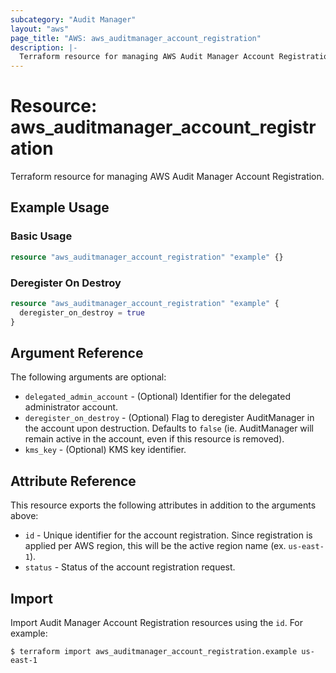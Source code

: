 ```yaml
---
subcategory: "Audit Manager"
layout: "aws"
page_title: "AWS: aws_auditmanager_account_registration"
description: |-
  Terraform resource for managing AWS Audit Manager Account Registration.
---
```


# Resource: aws_auditmanager_account_registration

Terraform resource for managing AWS Audit Manager Account Registration.

## Example Usage

### Basic Usage

```terraform
resource "aws_auditmanager_account_registration" "example" {}
```

### Deregister On Destroy

```terraform
resource "aws_auditmanager_account_registration" "example" {
  deregister_on_destroy = true
}
```

## Argument Reference

The following arguments are optional:

* `delegated_admin_account` - (Optional) Identifier for the delegated administrator account.
* `deregister_on_destroy` - (Optional) Flag to deregister AuditManager in the account upon destruction. Defaults to `false` (ie. AuditManager will remain active in the account, even if this resource is removed).
* `kms_key` - (Optional) KMS key identifier.

## Attribute Reference

This resource exports the following attributes in addition to the arguments above:

* `id` - Unique identifier for the account registration. Since registration is applied per AWS region, this will be the active region name (ex. `us-east-1`).
* `status` - Status of the account registration request.

## Import

Import Audit Manager Account Registration resources using the `id`. For example:

```
$ terraform import aws_auditmanager_account_registration.example us-east-1
```
